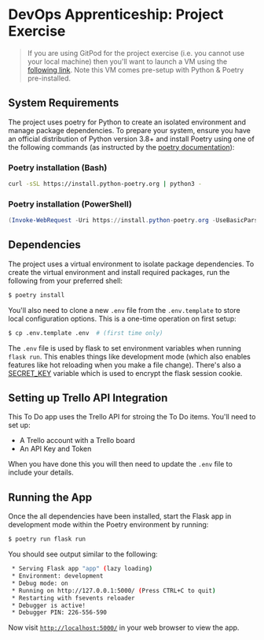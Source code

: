 # DevOps Apprenticeship: Project Exercise

> If you are using GitPod for the project exercise (i.e. you cannot use your local machine) then you'll want to launch a VM using the [following link](https://gitpod.io/#https://github.com/CorndelWithSoftwire/DevOps-Course-Starter). Note this VM comes pre-setup with Python & Poetry pre-installed.

## System Requirements

The project uses poetry for Python to create an isolated environment and manage package dependencies. To prepare your system, ensure you have an official distribution of Python version 3.8+ and install Poetry using one of the following commands (as instructed by the [poetry documentation](https://python-poetry.org/docs/#system-requirements)):

### Poetry installation (Bash)

```bash
curl -sSL https://install.python-poetry.org | python3 -
```

### Poetry installation (PowerShell)

```powershell
(Invoke-WebRequest -Uri https://install.python-poetry.org -UseBasicParsing).Content | py -
```

## Dependencies

The project uses a virtual environment to isolate package dependencies. To create the virtual environment and install required packages, run the following from your preferred shell:

```bash
$ poetry install
```

You'll also need to clone a new `.env` file from the `.env.template` to store local configuration options. This is a one-time operation on first setup:

```bash
$ cp .env.template .env  # (first time only)
```

The `.env` file is used by flask to set environment variables when running `flask run`. This enables things like development mode (which also enables features like hot reloading when you make a file change). There's also a [SECRET_KEY](https://flask.palletsprojects.com/en/1.1.x/config/#SECRET_KEY) variable which is used to encrypt the flask session cookie.

## Setting up Trello API Integration

This To Do app uses the Trello API for stroing the To Do items. You'll need to set up:

* A Trello account with a Trello board
* An API Key and Token

When you have done this you will then need to update the `.env` file to include your details.


## Running the App

Once the all dependencies have been installed, start the Flask app in development mode within the Poetry environment by running:
```bash
$ poetry run flask run
```

You should see output similar to the following:
```bash
 * Serving Flask app "app" (lazy loading)
 * Environment: development
 * Debug mode: on
 * Running on http://127.0.0.1:5000/ (Press CTRL+C to quit)
 * Restarting with fsevents reloader
 * Debugger is active!
 * Debugger PIN: 226-556-590
```
Now visit [`http://localhost:5000/`](http://localhost:5000/) in your web browser to view the app.
